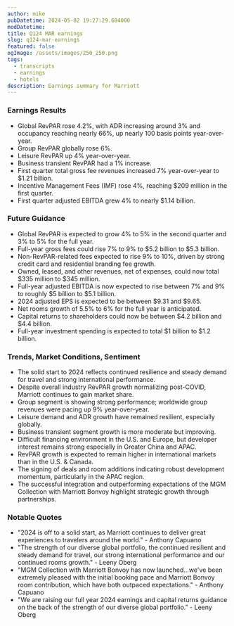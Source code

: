 ```yaml
---
author: mike
pubDatetime: 2024-05-02 19:27:29.684000
modDatetime: 
title: Q124 MAR earnings
slug: q124-mar-earnings
featured: false
ogImage: /assets/images/250_250.png
tags:
  - transcripts
  - earnings
  - hotels
description: Earnings summary for Marriott
---
```

### Earnings Results

- Global RevPAR rose 4.2%, with ADR increasing around 3% and occupancy reaching nearly 66%, up nearly 100 basis points year-over-year.
- Group RevPAR globally rose 6%.
- Leisure RevPAR up 4% year-over-year.
- Business transient RevPAR had a 1% increase.
- First quarter total gross fee revenues increased 7% year-over-year to $1.21 billion.
- Incentive Management Fees (IMF) rose 4%, reaching $209 million in the first quarter.
- First quarter adjusted EBITDA grew 4% to nearly $1.14 billion.

### Future Guidance

- Global RevPAR is expected to grow 4% to 5% in the second quarter and 3% to 5% for the full year.
- Full-year gross fees could rise 7% to 9% to $5.2 billion to $5.3 billion.
- Non-RevPAR-related fees expected to rise 9% to 10%, driven by strong credit card and residential branding fee growth.
- Owned, leased, and other revenues, net of expenses, could now total $335 million to $345 million.
- Full-year adjusted EBITDA is now expected to rise between 7% and 9% to roughly $5 billion to $5.1 billion.
- 2024 adjusted EPS is expected to be between $9.31 and $9.65.
- Net rooms growth of 5.5% to 6% for the full year is anticipated.
- Capital returns to shareholders could now be between $4.2 billion and $4.4 billion.
- Full-year investment spending is expected to total $1 billion to $1.2 billion.

### Trends, Market Conditions, Sentiment

- The solid start to 2024 reflects continued resilience and steady demand for travel and strong international performance.
- Despite overall industry RevPAR growth normalizing post-COVID, Marriott continues to gain market share.
- Group segment is showing strong performance; worldwide group revenues were pacing up 9% year-over-year.
- Leisure demand and ADR growth have remained resilient, especially globally. 
- Business transient segment growth is more moderate but improving. 
- Difficult financing environment in the U.S. and Europe, but developer interest remains strong especially in Greater China and APAC.
- RevPAR growth is expected to remain higher in international markets than in the U.S. & Canada.
- The signing of deals and room additions indicating robust development momentum, particularly in the APAC region. 
- The successful integration and outperforming expectations of the MGM Collection with Marriott Bonvoy highlight strategic growth through partnerships.

### Notable Quotes

- "2024 is off to a solid start, as Marriott continues to deliver great experiences to travelers around the world." - Anthony Capuano
- "The strength of our diverse global portfolio, the continued resilient and steady demand for travel, our strong international performance and our continued rooms growth." - Leeny Oberg
- "MGM Collection with Marriott Bonvoy has now launched...we've been extremely pleased with the initial booking pace and Marriott Bonvoy room contribution, which have both outpaced expectations." - Anthony Capuano
- "We are raising our full year 2024 earnings and capital returns guidance on the back of the strength of our diverse global portfolio." - Leeny Oberg
